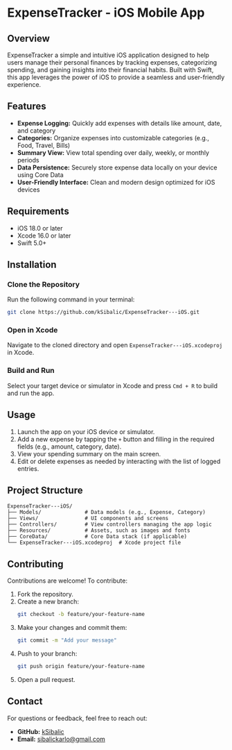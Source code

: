# ExpenseTracker - iOS Mobile App

## Overview
ExpenseTracker a simple and intuitive iOS application designed to help users manage their personal finances by tracking expenses, categorizing spending, and gaining insights into their financial habits. Built with Swift, this app leverages the power of iOS to provide a seamless and user-friendly experience.

## Features
- **Expense Logging:** Quickly add expenses with details like amount, date, and category
- **Categories:** Organize expenses into customizable categories (e.g., Food, Travel, Bills)
- **Summary View:** View total spending over daily, weekly, or monthly periods
- **Data Persistence:** Securely store expense data locally on your device using Core Data
- **User-Friendly Interface:** Clean and modern design optimized for iOS devices

## Requirements
- iOS 18.0 or later
- Xcode 16.0 or later
- Swift 5.0+

## Installation
### Clone the Repository
Run the following command in your terminal:
```sh
git clone https://github.com/kSibalic/ExpenseTracker---iOS.git
```

### Open in Xcode
Navigate to the cloned directory and open `ExpenseTracker---iOS.xcodeproj` in Xcode.

### Build and Run
Select your target device or simulator in Xcode and press `Cmd + R` to build and run the app.

## Usage
1. Launch the app on your iOS device or simulator.
2. Add a new expense by tapping the `+` button and filling in the required fields (e.g., amount, category, date).
3. View your spending summary on the main screen.
4. Edit or delete expenses as needed by interacting with the list of logged entries.

## Project Structure
```
ExpenseTracker---iOS/
├── Models/              # Data models (e.g., Expense, Category)
├── Views/               # UI components and screens
├── Controllers/         # View controllers managing the app logic
├── Resources/           # Assets, such as images and fonts
├── CoreData/            # Core Data stack (if applicable)
└── ExpenseTracker---iOS.xcodeproj  # Xcode project file
```

## Contributing
Contributions are welcome! To contribute:
1. Fork the repository.
2. Create a new branch:
   ```sh
   git checkout -b feature/your-feature-name
   ```
3. Make your changes and commit them:
   ```sh
   git commit -m "Add your message"
   ```
4. Push to your branch:
   ```sh
   git push origin feature/your-feature-name
   ```
5. Open a pull request.

## Contact
For questions or feedback, feel free to reach out:
- **GitHub:** [kSibalic](https://github.com/kSibalic)
- **Email:** [sibalickarlo@gmail.com](mailto:sibalickarlo@gmail.com)